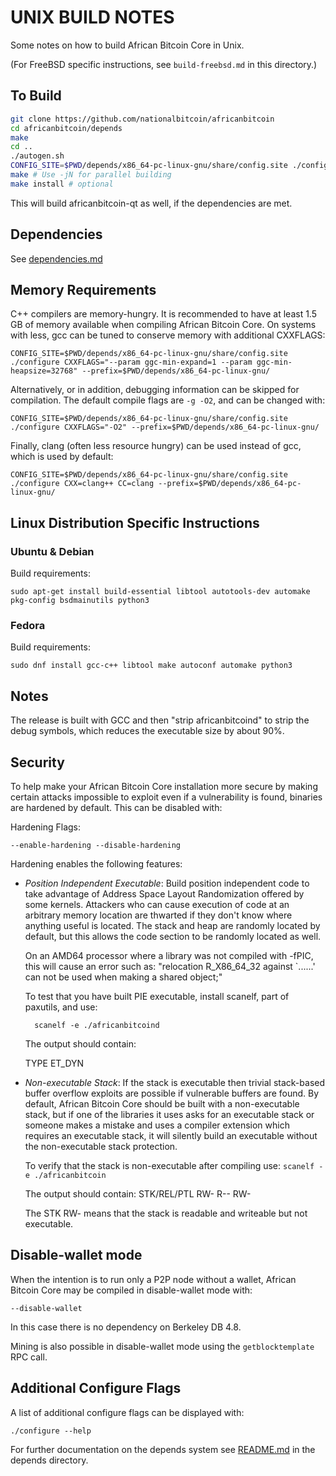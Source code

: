 UNIX BUILD NOTES
====================
Some notes on how to build African Bitcoin Core in Unix.

(For FreeBSD specific instructions, see `build-freebsd.md` in this directory.)

To Build
---------------------

```bash
git clone https://github.com/nationalbitcoin/africanbitcoin
cd africanbitcoin/depends
make
cd ..
./autogen.sh
CONFIG_SITE=$PWD/depends/x86_64-pc-linux-gnu/share/config.site ./configure --prefix=CONFIG_SITE=$PWD/depends/x86_64-pc-linux-gnu/
make # Use -jN for parallel building
make install # optional
```

This will build africanbitcoin-qt as well, if the dependencies are met.

Dependencies
---------------------

See [dependencies.md](dependencies.md)

Memory Requirements
--------------------

C++ compilers are memory-hungry. It is recommended to have at least 1.5 GB of
memory available when compiling African Bitcoin Core. On systems with less, gcc can be
tuned to conserve memory with additional CXXFLAGS:


    CONFIG_SITE=$PWD/depends/x86_64-pc-linux-gnu/share/config.site ./configure CXXFLAGS="--param ggc-min-expand=1 --param ggc-min-heapsize=32768" --prefix=$PWD/depends/x86_64-pc-linux-gnu/

Alternatively, or in addition, debugging information can be skipped for compilation. The default compile flags are
`-g -O2`, and can be changed with:

    CONFIG_SITE=$PWD/depends/x86_64-pc-linux-gnu/share/config.site ./configure CXXFLAGS="-O2" --prefix=$PWD/depends/x86_64-pc-linux-gnu/

Finally, clang (often less resource hungry) can be used instead of gcc, which is used by default:

    CONFIG_SITE=$PWD/depends/x86_64-pc-linux-gnu/share/config.site ./configure CXX=clang++ CC=clang --prefix=$PWD/depends/x86_64-pc-linux-gnu/

## Linux Distribution Specific Instructions

### Ubuntu & Debian

Build requirements:

    sudo apt-get install build-essential libtool autotools-dev automake pkg-config bsdmainutils python3

### Fedora

Build requirements:

    sudo dnf install gcc-c++ libtool make autoconf automake python3

Notes
-----
The release is built with GCC and then "strip africanbitcoind" to strip the debug
symbols, which reduces the executable size by about 90%.


Security
--------
To help make your African Bitcoin Core installation more secure by making certain attacks impossible to
exploit even if a vulnerability is found, binaries are hardened by default.
This can be disabled with:

Hardening Flags:

	--enable-hardening --disable-hardening


Hardening enables the following features:
* _Position Independent Executable_: Build position independent code to take advantage of Address Space Layout Randomization
    offered by some kernels. Attackers who can cause execution of code at an arbitrary memory
    location are thwarted if they don't know where anything useful is located.
    The stack and heap are randomly located by default, but this allows the code section to be
    randomly located as well.

    On an AMD64 processor where a library was not compiled with -fPIC, this will cause an error
    such as: "relocation R_X86_64_32 against `......' can not be used when making a shared object;"

    To test that you have built PIE executable, install scanelf, part of paxutils, and use:

    	scanelf -e ./africanbitcoind

    The output should contain:

     TYPE
    ET_DYN

* _Non-executable Stack_: If the stack is executable then trivial stack-based buffer overflow exploits are possible if
    vulnerable buffers are found. By default, African Bitcoin Core should be built with a non-executable stack,
    but if one of the libraries it uses asks for an executable stack or someone makes a mistake
    and uses a compiler extension which requires an executable stack, it will silently build an
    executable without the non-executable stack protection.

    To verify that the stack is non-executable after compiling use:
    `scanelf -e ./africanbitcoin`

    The output should contain:
	STK/REL/PTL
	RW- R-- RW-

    The STK RW- means that the stack is readable and writeable but not executable.

Disable-wallet mode
--------------------
When the intention is to run only a P2P node without a wallet, African Bitcoin Core may be compiled in
disable-wallet mode with:

    --disable-wallet

In this case there is no dependency on Berkeley DB 4.8.

Mining is also possible in disable-wallet mode using the `getblocktemplate` RPC call.

Additional Configure Flags
--------------------------
A list of additional configure flags can be displayed with:

    ./configure --help

For further documentation on the depends system see [README.md](../depends/README.md) in the depends directory.
